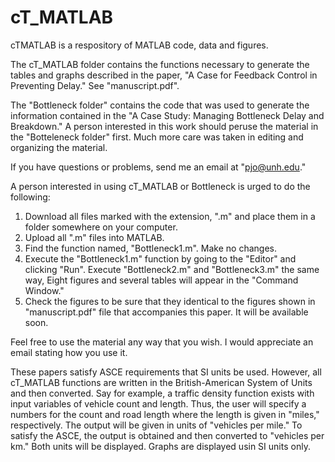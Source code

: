 # cT_MATLAB
cTMATLAB is a respository of MATLAB code, data and figures.

The cT_MATLAB folder contains the functions necessary to generate the tables and graphs described in the paper, "A Case for Feedback Control in Preventing Delay." See "manuscript.pdf".

The "Bottleneck folder" contains the code that was used to generate the information contained in the "A Case Study: Managing Bottleneck Delay and Breakdown." A person interested in this work should peruse the material in the "Botteleneck folder" first. Much more care was taken in editing and organizing the material.

If you have questions or problems, send me an email at "pjo@unh.edu."

A person interested in using cT_MATLAB or Bottleneck is urged to do the following: 
1. Download all files marked with the extension, ".m" and place them in a folder somewhere on your computer. 
2. Upload all ".m" files into MATLAB. 
3. Find the function named, "Bottleneck1.m". Make no changes. 
4. Execute the "Bottleneck1.m" function by going to the "Editor" and clicking "Run". Execute "Bottleneck2.m"  and "Bottleneck3.m" the same way,
Eight figures and several tables will appear in the "Command Window." 
5. Check the figures to be sure that they identical to the figures shown in "manuscript.pdf" file that accompanies this paper. It will be available soon. 

Feel free to use the material any way that you wish. I would appreciate an email stating how you use it.

These papers satisfy ASCE requirements that SI units be used. However, all cT_MATLAB functions are written in the British-American System of Units and then converted. Say for example, a traffic density function exists with input variables of vehicle count and length. Thus, the user will specify a numbers for the count and road length where the length is given in "miles," respectively. The output will be given in units of "vehicles per mile." To satisfy the ASCE, the output is obtained and then converted to "vehicles per km."  Both units will be displayed. Graphs are displayed usin SI units only. 
